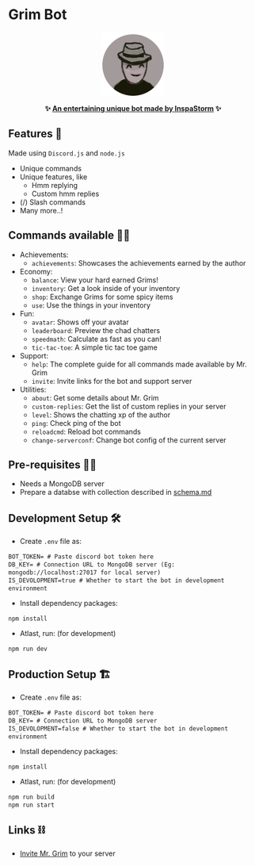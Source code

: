 # Grim Bot
<p align="center">
  <img src="./docs/mr_grim.png" alt="Sublime's custom image"/>
</p>

<p align="center">
  <strong> ✨ <u>An entertaining unique bot made by InspaStorm</u> ✨</strong>
</p>

## Features 🚀
Made using `Discord.js` and `node.js`
- Unique commands
- Unique features, like
  - Hmm replying
  - Custom hmm replies
- (/) Slash commands
- Many more..!

## Commands available 👨‍⚖️
- Achievements:
  - `achievements`: Showcases the achievements earned by the author
- Economy:
  - `balance`: View your hard earned Grims!
  - `inventory`: Get a look inside of your inventory
  - `shop`: Exchange Grims for some spicy items
  - `use`: Use the things in your inventory
- Fun:
  - `avatar`: Shows off your avatar
  - `leaderboard`: Preview the chad chatters
  - `speedmath`: Calculate as fast as you can!
  - `tic-tac-toe`: A simple tic tac toe game
- Support:
  - `help`: The complete guide for all commands made available by Mr. Grim
  - `invite`: Invite links for the bot and support server
- Utilities:
  - `about`: Get some details about Mr. Grim
  - `custom-replies`: Get the list of custom replies in your server
  - `level`: Shows the chatting xp of the author
  - `ping`: Check ping of the bot
  - `reloadcmd`: Reload bot commands
  - `change-serverconf`: Change bot config of the current server

## Pre-requisites 👐🏻
- Needs a MongoDB server
- Prepare a databse with collection described in [schema.md](docs/schema.md)

## Development Setup 🛠️

- Create `.env` file as:
```dotenv
BOT_TOKEN= # Paste discord bot token here
DB_KEY= # Connection URL to MongoDB server (Eg: mongodb://localhost:27017 for local server)
IS_DEVOLOPMENT=true # Whether to start the bot in development environment
```
- Install dependency packages:
```shell
npm install
```
- Atlast, run: (for development)
```shell
npm run dev
```

## Production Setup 🏗
- Create `.env` file as:
```dotenv
BOT_TOKEN= # Paste discord bot token here
DB_KEY= # Connection URL to MongoDB server
IS_DEVOLOPMENT=false # Whether to start the bot in development environment
```
- Install dependency packages:
```shell
npm install
```
- Atlast, run: (for development)
```shell
npm run build
npm run start
```

## Links ⛓️

- [Invite Mr. Grim](https://discord.com/api/oauth2/authorize?client_id=796625057391837185&permissions=137442479168&scope=bot%20applications.commands) to your server
